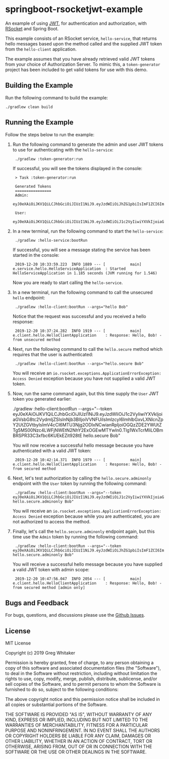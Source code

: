# springboot-rsocketjwt-example
An example of using [JWT](https://jwt.io/), for authentication and authorization, with [RSocket](http://rsocket.io) and Spring Boot.

This example consists of an RSocket service, `hello-service`, that returns hello messages based upon the method called and the supplied JWT token from the `hello-client` application.

The example assumes that you have already retrieved valid JWT tokens from your choice of Authorization Server. To mimic this, a `token-generator`
project has been included to get valid tokens for use with this demo.

## Building the Example
Run the following command to build the example:

    ./gradlew clean build
    
## Running the Example
Follow the steps below to run the example:

1. Run the following command to generate the admin and user JWT tokens to use for authenticating with the `hello-service`:

        ./gradlew :token-generator:run
        
    If successful, you will see the tokens displayed in the console:

        > Task :token-generator:run
        
        Generated Tokens
        ================
        Admin:
        eyJ0eXAiOiJKV1QiLCJhbGciOiJIUzI1NiJ9.eyJzdWIiOiJhZG1pbiIsImF1ZCI6ImhlbGxvLXNlcnZpY2UiLCJzY29wZSI6IkFETUlOIiwiaXNzIjoiaGVsbG8tc2VydmljZS1kZW1vIiwiZXhwIjoxNTc2ODY4MjE0LCJqdGkiOiIyYjgwOTUwMC0wZWJlLTQ4MDEtOTYwZS1mZjc2MGQ3MjE0ZGUifQ.fzWzcvelcaXooMa5C3w7BI4lJxcruZiA7TwFyPQuH1k
        
        User:
        eyJ0eXAiOiJKV1QiLCJhbGciOiJIUzI1NiJ9.eyJzdWIiOiJ1c2VyIiwiYXVkIjoiaGVsbG8tc2VydmljZSIsInNjb3BlIjoiVVNFUiIsImlzcyI6ImhlbGxvLXNlcnZpY2UtZGVtbyIsImV4cCI6MTU3Njg2ODIxNCwianRpIjoiOGQzZDE2YWUtZTg5MS00Nzc4LWFjNWEtN2NhY2ExOGEwMTYwIn0.Tlg1WxTcrMliLOBmBRSPR33C3xfbc6KUEkEZit928tE
        
2. In a new terminal, run the following command to start the `hello-service`:

        ./gradlew :hello-service:bootRun
        
    If successful, you will see a message stating the service has been started in the console:
    
        2019-12-20 10:33:59.223  INFO 1889 --- [           main] e.service.hello.HelloServiceApplication  : Started HelloServiceApplication in 1.185 seconds (JVM running for 1.546)
        
    Now you are ready to start calling the `hello-service`.
    
3. In a new terminal, run the following command to call the unsecured `hello` endpoint:

        ./gradlew :hello-client:bootRun --args="hello Bob"
        
   Notice that the request was successful and you received a hello response:
   
        2019-12-20 10:37:24.282  INFO 1919 --- [           main] e.client.hello.HelloClientApplication    : Response: Hello, Bob! - from unsecured method 
        
4. Next, run the following command to call the `hello.secure` method which requires that the user is authenticated:

        ./gradlew :hello-client:bootRun --args="hello.secure Bob"
        
    You will receive an `io.rsocket.exceptions.ApplicationErrorException: Access Denied` exception because you have not supplied a valid JWT token.
 
5. Now, run the same command again, but this time supply the `User` JWT token you generated earlier:

     ./gradlew :hello-client:bootRun --args="--token eyJ0eXAiOiJKV1QiLCJhbGciOiJIUzI1NiJ9.eyJzdWIiOiJ1c2VyIiwiYXVkIjoiaGVsbG8tc2VydmljZSIsInNjb3BlIjoiVVNFUiIsImlzcyI6ImhlbGxvLXNlcnZpY2UtZGVtbyIsImV4cCI6MTU3Njg2ODIxNCwianRpIjoiOGQzZDE2YWUtZTg5MS00Nzc4LWFjNWEtN2NhY2ExOGEwMTYwIn0.Tlg1WxTcrMliLOBmBRSPR33C3xfbc6KUEkEZit928tE hello.secure Bob"

    You will now receive a successful hello message because you have authenticated with a valid JWT token:
    
        2019-12-20 10:42:14.371  INFO 1979 --- [           main] e.client.hello.HelloClientApplication    : Response: Hello, Bob! - from secured method
        
6. Next, let's test authorization by calling the `hello.secure.adminonly` endpoint with the `User` token by running the following command:

        ./gradlew :hello-client:bootRun --args="--token eyJ0eXAiOiJKV1QiLCJhbGciOiJIUzI1NiJ9.eyJzdWIiOiJ1c2VyIiwiYXVkIjoiaGVsbG8tc2VydmljZSIsInNjb3BlIjoiVVNFUiIsImlzcyI6ImhlbGxvLXNlcnZpY2UtZGVtbyIsImV4cCI6MTU3Njg2ODIxNCwianRpIjoiOGQzZDE2YWUtZTg5MS00Nzc4LWFjNWEtN2NhY2ExOGEwMTYwIn0.Tlg1WxTcrMliLOBmBRSPR33C3xfbc6KUEkEZit928tE hello.secure.adminonly Bob"

    You will receive an `io.rsocket.exceptions.ApplicationErrorException: Access Denied` exception because while you are authenticated, you are not authorized to access the method.
    
7. Finally, let's call the `hello.secure.adminonly` endpoint again, but this time use the `Admin` token by running the following command:

        ./gradlew :hello-client:bootRun --args="--token eyJ0eXAiOiJKV1QiLCJhbGciOiJIUzI1NiJ9.eyJzdWIiOiJhZG1pbiIsImF1ZCI6ImhlbGxvLXNlcnZpY2UiLCJzY29wZSI6IkFETUlOIiwiaXNzIjoiaGVsbG8tc2VydmljZS1kZW1vIiwiZXhwIjoxNTc2ODY4MjE0LCJqdGkiOiIyYjgwOTUwMC0wZWJlLTQ4MDEtOTYwZS1mZjc2MGQ3MjE0ZGUifQ.fzWzcvelcaXooMa5C3w7BI4lJxcruZiA7TwFyPQuH1k hello.secure.adminonly Bob"
        
    You will receive a successful hello message because you have supplied a valid JWT token with admin scope:
    
        2019-12-20 10:47:56.047  INFO 2054 --- [           main] e.client.hello.HelloClientApplication    : Response: Hello, Bob! - from secured method [admin only]

## Bugs and Feedback
For bugs, questions, and discussions please use the [Github Issues](https://github.com/gregwhitaker/springboot-rsocketjwt-example/issues).

## License
MIT License

Copyright (c) 2019 Greg Whitaker

Permission is hereby granted, free of charge, to any person obtaining a copy
of this software and associated documentation files (the "Software"), to deal
in the Software without restriction, including without limitation the rights
to use, copy, modify, merge, publish, distribute, sublicense, and/or sell
copies of the Software, and to permit persons to whom the Software is
furnished to do so, subject to the following conditions:

The above copyright notice and this permission notice shall be included in all
copies or substantial portions of the Software.

THE SOFTWARE IS PROVIDED "AS IS", WITHOUT WARRANTY OF ANY KIND, EXPRESS OR
IMPLIED, INCLUDING BUT NOT LIMITED TO THE WARRANTIES OF MERCHANTABILITY,
FITNESS FOR A PARTICULAR PURPOSE AND NONINFRINGEMENT. IN NO EVENT SHALL THE
AUTHORS OR COPYRIGHT HOLDERS BE LIABLE FOR ANY CLAIM, DAMAGES OR OTHER
LIABILITY, WHETHER IN AN ACTION OF CONTRACT, TORT OR OTHERWISE, ARISING FROM,
OUT OF OR IN CONNECTION WITH THE SOFTWARE OR THE USE OR OTHER DEALINGS IN THE
SOFTWARE.